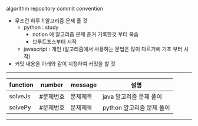 algorithm repository commit convention

- 무조건 하루 1 알고리즘 문제 풀 것
  - python : study 
    - notion 에 알고리즘 문제 푼거 기록한것 부터 복습
    - 브루트포스부터 시작 
  - javascript : 개인 (알고리즘에서 사용하는 문법은 많이 다르기에 기초 부터 시작)   
- 커밋 내용을 아래와 같이 지정하여 커밋을 할 것
---

|function|number|message| 설명 |
|---------|------|------| ------ |
|solveJs|#문제번호|문제제목| java 알고리즘 문제 풀이 |
|solvePy|#문제번호|문제제목| python 알고리즘 문제 풀이 |

---

